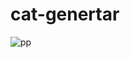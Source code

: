 # cat-genertar
![pp](https://github.com/user-attachments/assets/298bb1da-ac1c-4095-954b-da48226f231d)
